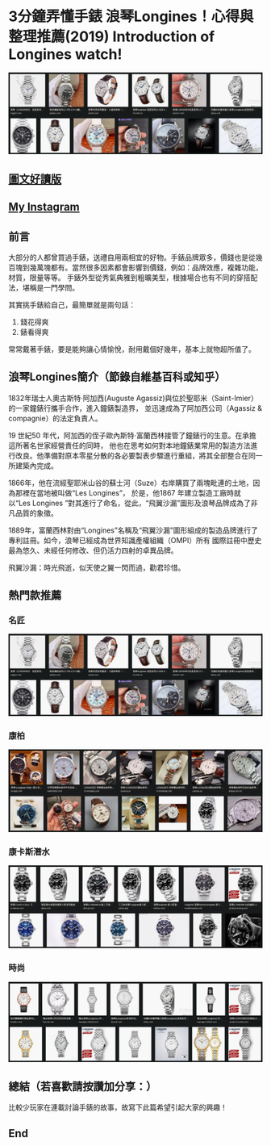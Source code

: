 # 3分鐘弄懂手錶 浪琴Longines！心得與整理推薦(2019) Introduction of Longines watch!
![f1](https://github.com/HCH1/blog/blob/master/fig/watch51a.png)

## [圖文好讀版]()
## [My Instagram](https://www.instagram.com/redbox111)

## 前言
大部分的人都曾買過手錶，送禮自用兩相宜的好物。手錶品牌眾多，價錢也是從幾百塊到幾萬塊都有。當然很多因素都會影響到價錢，例如：品牌效應，複雜功能，材質，限量等等。
手錶外型從秀氣典雅到粗曠美型，根據場合也有不同的穿搭配法，堪稱是一門學問。

其實挑手錶給自己，最簡單就是兩句話：
1. 錢花得爽
1. 錶看得爽

常常戴著手錶，要是能夠讓心情愉悅，耐用戴個好幾年，基本上就物超所值了。

## 浪琴Longines簡介（節錄自維基百科或知乎）
1832年瑞士人奧古斯特·阿加西(Auguste Agassiz)與位於聖耶米（Saint-Imier）的一家鐘錶行攜手合作，進入鐘錶製造界，
並迅速成為了阿加西公司（Agassiz & compagnie）的法定負責人。

19 世紀50 年代，阿加西的侄子歐內斯特·富蘭西林接管了鐘錶行的生意。在承擔這所著名世家經營責任的同時，
他也在思考如何對本地鐘錶業常用的製造方法進行改良。他準備對原本零星分散的各必要製表步驟進行重組，將其全部整合在同一所建築內完成。

1866年，他在流經聖耶米山谷的蘇士河（Suze）右岸購買了兩塊毗連的土地，因為那裡在當地被叫做“Les Longines”，
於是，他1867 年建立製造工廠時就以“Les Longines ”對其進行了命名，從此，“飛翼沙漏”圖形及浪琴品牌成為了非凡品質的象徵。

1889年，富蘭西林對由“Longines”名稱及“飛翼沙漏”圖形組成的製造品牌進行了專利註冊。如今，浪琴已經成為世界知識產權組織（OMPI）所有
國際註冊中歷史最為悠久、未經任何修改、但仍活力四射的卓異品牌。

飛翼沙漏：時光飛逝，似天使之翼一閃而過，勸君珍惜。


## 熱門款推薦
### 名匠
![f1](https://github.com/HCH1/blog/blob/master/fig/watch51a.png)

### 康柏
![f1](https://github.com/HCH1/blog/blob/master/fig/watch51b.png)

### 康卡斯潛水
![f1](https://github.com/HCH1/blog/blob/master/fig/watch51c.png)

### 時尚
![f1](https://github.com/HCH1/blog/blob/master/fig/watch51d.png)


## 總結（若喜歡請按讚加分享：）
比較少玩家在連載討論手錶的故事，故寫下此篇希望引起大家的興趣！

## End
